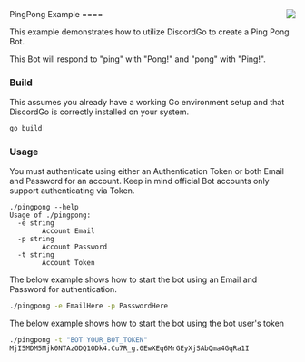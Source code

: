 <img align="right" src="http://bwmarrin.github.io/discordgo/img/discordgo.png">
PingPong Example
====

This example demonstrates how to utilize DiscordGo to create a Ping Pong Bot.

This Bot will respond to "ping" with "Pong!" and "pong" with "Ping!".

### Build

This assumes you already have a working Go environment setup and that
DiscordGo is correctly installed on your system.

```sh
go build
```

### Usage

You must authenticate using either an Authentication Token or both Email and
Password for an account.  Keep in mind official Bot accounts only support
authenticating via Token.

```
./pingpong --help
Usage of ./pingpong:
  -e string
        Account Email
  -p string
        Account Password
  -t string
        Account Token
```

The below example shows how to start the bot using an Email and Password for
authentication.

```sh
./pingpong -e EmailHere -p PasswordHere
```

The below example shows how to start the bot using the bot user's token

```sh
./pingpong -t "BOT YOUR_BOT_TOKEN"
MjI5MDM5Mjk0NTAzODQ1ODk4.Cu7R_g.0EwXEq6MrGEyXjSAbQma4GqRa1I
```
